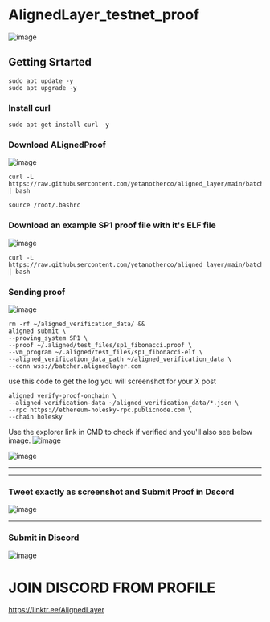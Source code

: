 # AlignedLayer_testnet_proof 

![image](https://github.com/sivapichala/AlignedLayer_testnet_proof/assets/152256858/53deb9a6-5329-46f4-a483-9b717fe62d24)


## Getting Srtarted 

```
sudo apt update -y
sudo apt upgrade -y
```

### Install curl 
```
sudo apt-get install curl -y
```

### Download ALignedProof 
![image](https://github.com/sivapichala/AlignedLayer_testnet_proof/assets/152256858/b23d6ec4-ac66-49da-bdf3-5c9b0e3fd5e1)

```
curl -L https://raw.githubusercontent.com/yetanotherco/aligned_layer/main/batcher/aligned/install_aligned.sh | bash
```

```
source /root/.bashrc
```


### Download an example SP1 proof file with it's ELF file 
![image](https://github.com/sivapichala/AlignedLayer_testnet_proof/assets/152256858/7b2d66df-6e3e-41c6-a234-65a6cfa50f9b)


```
curl -L https://raw.githubusercontent.com/yetanotherco/aligned_layer/main/batcher/aligned/get_proof_test_files.sh | bash
```


### Sending proof 
![image](https://github.com/sivapichala/AlignedLayer_testnet_proof/assets/152256858/caec5745-8e99-466a-b8b1-e6a37da05343)


```
rm -rf ~/aligned_verification_data/ &&
aligned submit \
--proving_system SP1 \
--proof ~/.aligned/test_files/sp1_fibonacci.proof \
--vm_program ~/.aligned/test_files/sp1_fibonacci-elf \
--aligned_verification_data_path ~/aligned_verification_data \
--conn wss://batcher.alignedlayer.com
```

use this code to get the log you will screenshot for your X post
```
aligned verify-proof-onchain \
--aligned-verification-data ~/aligned_verification_data/*.json \
--rpc https://ethereum-holesky-rpc.publicnode.com \
--chain holesky
```


Use the explorer link in CMD to check if verified and you'll also see below image. 
![image](https://github.com/sivapichala/AlignedLayer_testnet_proof/assets/152256858/d1540ee0-3fa9-492b-870c-4ab5fe8d76a1)



![image](https://github.com/sivapichala/AlignedLayer_testnet_proof/assets/152256858/3e2df540-73e4-415e-bfb3-d4b58dff32a8)


-------------
----------------------
### Tweet exactly as screenshot and Submit Proof in Dscord 

![image](https://github.com/sivapichala/AlignedLayer_testnet_proof/assets/152256858/de745bbb-e73a-4505-99be-2825b5d88782)



--------------------------
### Submit in Discord 
![image](https://github.com/sivapichala/AlignedLayer_testnet_proof/assets/152256858/9e8e29e5-8814-4e0b-8b62-96446286c24c)


# JOIN DISCORD FROM PROFILE 
https://linktr.ee/AlignedLayer



